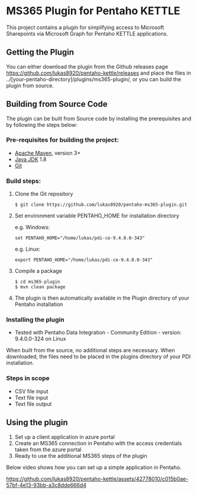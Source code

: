 # MS365 Plugin for Pentaho KETTLE

This project contains a plugin for simplifying access to Microsoft Sharepoints via Microsoft Graph for Pentaho KETTLE applications.

## Getting the Plugin

You can either download the plugin from the Github releases page https://github.com/lukas8920/pentaho-kettle/releases and place the files in ../[your-pentaho-directory]/plugins/ms365-plugin/, or you can build the plugin from source.

## Building from Source Code

The plugin can be built from Source code by installing the prerequisites and by following the steps below:

### Pre-requisites for building the project:
* [Apache Maven](https://maven.apache.org/), version 3+
* [Java JDK](https://adoptopenjdk.net/) 1.8
* [Git](https://git-scm.com)

### Build steps:

1. Clone the Git repository
    ```
    $ git clone https://github.com/lukas8920/pentaho-ms365-plugin.git
    ```

2. Set environment variable PENTAHO_HOME for installation directory 

    e.g. Windows:
    ```
    set PENTAHO_HOME="/home/lukas/pdi-ce-9.4.0.0-343"
    ```
    e.g. Linux:
    ```
    export PENTAHO_HOME="/home/lukas/pdi-ce-9.4.0.0-343"
    ```

4. Compile a package
    ```
    $ cd ms365-plugin
    $ mvn clean package
    ```

5. The plugin is then automatically available in the Plugin directory of your Pentaho installation

### Installing the plugin
* Tested with Pentaho Data Integration - Community Edition - version: 9.4.0.0-324 on Linux

When built from the source, no additional steps are necessary. When downloaded, the files need to be placed in the plugins directory of your PDI installation.

### Steps in scope

* CSV file input
* Text file input
* Text file output

## Using the plugin

1. Set up a client application in azure portal
2. Create an MS365 connection in Pentaho with the access credentials taken from the azure portal
3. Ready to use the additional MS365 steps of the plugin

Below video shows how you can set up a simple application in Pentaho.

https://github.com/lukas8920/pentaho-kettle/assets/42778010/c015b0ae-57bf-4e13-93bb-a3c8dde666d4

